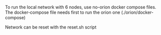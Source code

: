 To run the local network with 6 nodes, use no-orion docker compose files.
The docker-compose file needs first to run the orion one (./orion/docker-compose)

Network can be reset with the reset.sh script

